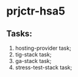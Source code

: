 # prjctr-hsa5

## Tasks:

1. hosting-provider task;
2. tig-stack task;
3. ga-stack task;
4. stress-test-stack task;